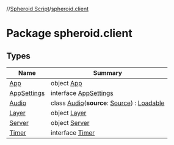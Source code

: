 //[Spheroid Script](../index.md)/[spheroid.client](index.md)



# Package spheroid.client  


## Types  
  
|  Name|  Summary| 
|---|---|
| [App](-app/index.md)| object [App](-app/index.md)  <br>
| [AppSettings](-app-settings/index.md)| interface [AppSettings](-app-settings/index.md)  <br>
| [Audio](-audio/index.md)| class [Audio](-audio/index.md)(**source**: [Source](../spheroid/-source/index.md)) : [Loadable](../spheroid/-loadable/index.md)  <br>
| [Layer](-layer/index.md)| object [Layer](-layer/index.md)  <br>
| [Server](-server/index.md)| object [Server](-server/index.md)  <br>
| [Timer](-timer/index.md)| interface [Timer](-timer/index.md)  <br>

